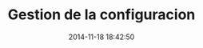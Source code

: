 ﻿---
layout: post
title:  "Gestion de la configuracion"
date:   2014-11-18 18:42:50
categories: jekyll update
---

